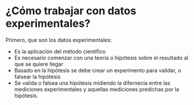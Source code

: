 # ¿Cómo trabajar con datos experimentales?

Primero, que son los datos experimentales:

- Es la aplicación del método científico
- Es necesario comenzar con una teoría o hipótesis sobre el resultado al que se quiere llegar
- Basado en la hipótesis se debe crear un experimento para validar, o falsear la hipótesis
- Se valida o falsea una hipótesis midiendo la difernecia entre las mediciones experimentales y aquellas mediciones predichas por la hipótesis.


